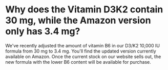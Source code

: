 # Why does the Vitamin D3K2 contain 30 mg, while the Amazon version only has 3.4 mg?

We've recently adjusted the amount of vitamin B6 in our D3/K2 10,000 IU formula from 30 mg to 3.4 mg. You'll find the updated version currently available on Amazon. Once the current stock on our website sells out, the new formula with the lower B6 content will be available for purchase.